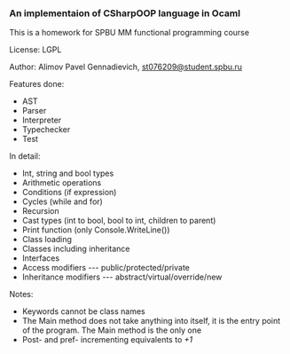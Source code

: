 ### An implementaion of CSharpOOP language in Ocaml

This is a homework for SPBU MM functional programming course

License: LGPL

Author: Alimov Pavel Gennadievich, st076209@student.spbu.ru

Features done:
- AST
- Parser
- Interpreter
- Typechecker
- Test

In detail:

- Int, string and bool types
- Arithmetic operations
- Conditions (if expression)
- Cycles (while and for)
- Recursion
- Cast types (int to bool, bool to int, children to parent)
- Print function (only Console.WriteLine())
- Class loading
- Classes including inheritance
- Interfaces
- Access modifiers --- public/protected/private
- Inheritance modifiers --- abstract/virtual/override/new

Notes:

- Keywords cannot be class names
- The Main method does not take anything into itself, it is the entry point of the program. The Main method is the only one
- Post- and pref- incrementing equivalents to *+1*